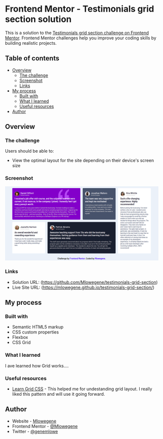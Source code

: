 # Frontend Mentor - Testimonials grid section solution

This is a solution to the [Testimonials grid section challenge on Frontend Mentor](https://www.frontendmentor.io/challenges/testimonials-grid-section-Nnw6J7Un7). Frontend Mentor challenges help you improve your coding skills by building realistic projects. 

## Table of contents

- [Overview](#overview)
  - [The challenge](#the-challenge)
  - [Screenshot](#screenshot)
  - [Links](#links)
- [My process](#my-process)
  - [Built with](#built-with)
  - [What I learned](#what-i-learned)
  - [Useful resources](#useful-resources)
- [Author](#author)

## Overview

### The challenge

Users should be able to:

- View the optimal layout for the site depending on their device's screen size

### Screenshot

![](./grid1.png)


### Links

- Solution URL: (https://github.com/Mlowegene/testimonials-grid-section)
- Live Site URL: (https://mlowegene.github.io/testimonials-grid-section/)

## My process

### Built with

- Semantic HTML5 markup
- CSS custom properties
- Flexbox
- CSS Grid

### What I learned

I ave learned how Grid works....


### Useful resources

- [Learn Grid CSS](https://www.youtube.com/watch?v=rg7Fvvl3taU) - This helped me for undestanding grid layout. I really liked this pattern and will use it going forward.

## Author

- Website - [Mlowegene](https://github.com/Mlowegene)
- Frontend Mentor - [@Mlowegene](https://www.frontendmentor.io/profile/Mlowegene)
- Twitter - [@genemlowe](https://twitter.com/genemlowe)


